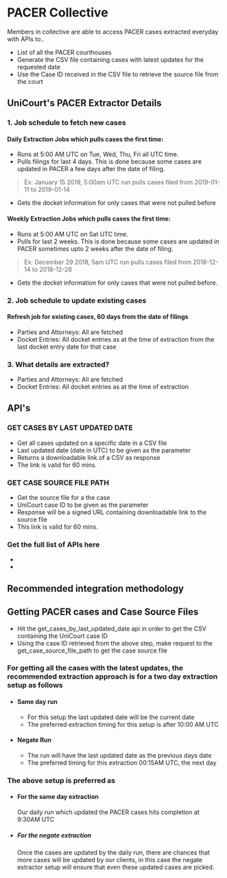 # PACER Collective
Members in collective are able to access PACER cases extracted everyday with APIs to..
* List of all the PACER courthouses
* Generate the CSV file containing cases with latest updates for the requested date
* Use the Case ID received in the CSV file to retrieve the source file from the court


## UniCourt's PACER Extractor Details       
### 1. Job schedule to fetch new cases
#### Daily Extraction Jobs which pulls cases the first time:
* Runs at 5:00 AM UTC on Tue, Wed, Thu, Fri all UTC time.
* Pulls filings for last 4 days. This is done because some cases are updated in PACER a few days after the date of filing.
> Ex: January 15 2019, 5:00am UTC run pulls cases filed from 2019-01-11 to 2019-01-14 
* Gets the docket information for only cases that were not pulled before
#### Weekly Extraction Jobs which pulls cases the first time:
* Runs at 5:00 AM UTC on Sat UTC time.
* Pulls for last 2 weeks. This is done because some cases are updated in PACER sometimes upto 2 weeks after the date of filing.
> Ex: December 29 2018, 5am UTC run pulls cases filed from 2018-12-14 to 2018-12-28
* Gets the docket information for only cases that were not pulled before. 

### 2. Job schedule to update existing cases
#### Refresh job for existing cases, 60 days from the date of filings
* Parties and Attorneys: All are fetched
* Docket Entries: All docket entries as at the time of extraction from the last docket entry date for that case
 
### 3. What details are extracted?
* Parties and Attorneys: All are fetched
* Docket Entries: All docket entries as at the time of extraction



## API's

### GET CASES BY LAST UPDATED DATE
* Get all cases updated on a specific date in a CSV file
* Last updated date (date in UTC) to be given as the parameter
* Returns a downloadable link of a CSV as response
* The link is valid for 60 mins.


### GET CASE SOURCE FILE PATH
* Get the source file for a the case
* UniCourt case ID to be given as the parameter
* Response will be a signed URL containing downloadable link to the source file
* This link is valid for 60 mins.

### Get the full list of APIs here
* <link 1>
* <link 2>

## Recommended integration methodology

## Getting PACER cases and Case Source Files
* Hit the get_cases_by_last_updated_date api in order to get the CSV containing the UniCourt case ID
* Using the case ID retrieved from the above step, make request to the get_case_source_file_path to get the case source file


### For getting all the cases with the latest updates, the recommended extraction approach is for a two day extraction setup as follows
* #### Same day run
    * For this setup the last updated date will be the current date
    * The preferred extraction timing for this setup is after 10:00 AM UTC
* #### Negate Run
    * The run will have the last updated date as the previous days date
    * The preferred timing for this extraction 00:15AM UTC, the next day

### The above setup is preferred as
* #### For the same day extraction
  Our daily run which updated the PACER cases hits completion at 9:30AM UTC
* ##### For the negate extraction
  Once the cases are updated by the daily run, there are chances that more cases will be updated by our clients, in this case the negate extractor setup will ensure that even these updated cases are picked.
